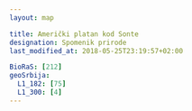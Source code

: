 ```yaml
---
layout: map

title: Američki platan kod Sonte
designation: Spomenik prirode
last_modified_at: 2018-05-25T23:19:57+02:00

BioRaS: [212]
geoSrbija:
  L1_182: [75]
  L1_300: [4]
---
```

